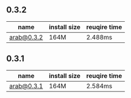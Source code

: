 ## 0.3.2

| name | install size | reuqire time |
| ---  | --- | --- |
| arab@0.3.2 | 164M | 2.488ms |


## 0.3.1

| name | install size | reuqire time |
| ---  | --- | --- |
| arab@0.3.1 | 164M | 2.584ms |
        